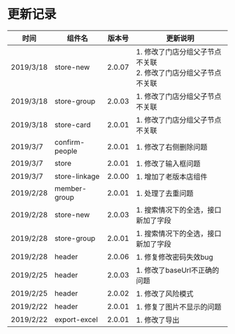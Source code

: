# 更新记录
| 时间 | 组件名 | 版本号 | 更新说明 |
| ------ | ------ | ------ | ------ |
| 2019/3/18 | store-new | 2.0.07 | 1. 修改了门店分组父子节点不关联 <br>2. 修改了门店分组父子节点不关联 |
| 2019/3/18 | store-group | 2.0.03 | 1. 修改了门店分组父子节点不关联 |
| 2019/3/18 | store-card | 2.0.01 | 1. 修改了门店分组父子节点不关联 |
| 2019/3/7 | confirm-people | 2.0.01 | 1. 修改了右侧删除问题 |
| 2019/3/7 | store | 2.0.01 | 1. 修改了输入框问题 |
| 2019/3/7 | store-linkage | 2.0.00 | 1. 增加了老版本店组件 |
| 2019/2/28 | member-group | 2.0.01 | 1. 处理了去重问题 |
| 2019/2/28 | store-new | 2.0.03 | 1. 搜索情况下的全选，接口新加了字段 |
| 2019/2/28 | store-group | 2.0.01 | 1. 搜索情况下的全选，接口新加了字段 |
| 2019/2/28 | header | 2.0.06 | 1. 修复修改密码失效bug |
| 2019/2/25 | header | 2.0.03 | 1. 修改了baseUrl不正确的问题 |
| 2019/2/25 | header | 2.0.02 | 1. 修改了风险模式 |
| 2019/2/22 | header | 2.0.01 | 1. 修复了图片不显示的问题 |
| 2019/2/22 | export-excel | 2.0.01 | 1. 修改了导出 |








